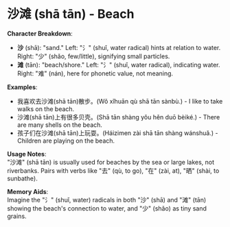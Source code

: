 # **沙滩 (shā tān) - Beach**

**Character Breakdown**:  
- **沙** (shā): "sand." Left: "氵" (shuǐ, water radical) hints at relation to water. Right: "少" (shǎo, few/little), signifying small particles.  
- **滩** (tān): "beach/shore." Left: "氵" (shuǐ, water radical), indicating water. Right: "难" (nán), here for phonetic value, not meaning.

**Examples**:  
- 我喜欢去沙滩(shā tān)散步。(Wǒ xǐhuān qù shā tān sànbù.) - I like to take walks on the beach.  
- 沙滩(shā tān)上有很多贝壳。(Shā tān shàng yǒu hěn duō bèiké.) - There are many shells on the beach.  
- 孩子们在沙滩(shā tān)上玩耍。(Háizimen zài shā tān shàng wánshuǎ.) - Children are playing on the beach.

**Usage Notes**:  
"沙滩" (shā tān) is usually used for beaches by the sea or large lakes, not riverbanks. Pairs with verbs like "去" (qù, to go), "在" (zài, at), "晒" (shài, to sunbathe).

**Memory Aids**:  
Imagine the "氵" (shuǐ, water) radicals in both "沙" (shā) and "滩" (tān) showing the beach's connection to water, and "少" (shǎo) as tiny sand grains.